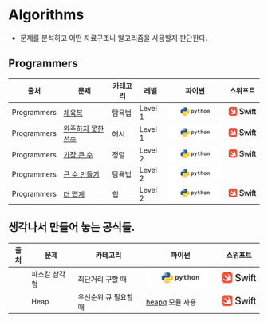 # Algorithms

* 문제를 분석하고 어떤 자료구조나 알고리즘을 사용할지 판단한다.

## Programmers
| 출처 | 문제 | 카테고리 | 레벨 | 파이썬 | 스위프트 |
| ------------- | ------------- | ------------- | ------------- | ------------- | ------------- |
| Programmers | [체육복](https://programmers.co.kr/learn/courses/30/lessons/42862) | 탐욕법 | Level 1 | [![](images/python_logo.png?raw=true)](Programmers/체육복/Gymcloth_Greedy.py) | [![](images/swift_logo.png?raw=true)](Programmers/체육복/GymCloth.swift) |
| Programmers | [완주하지 못한 선수](https://programmers.co.kr/learn/courses/30/lessons/42576) | 해시 | Level 1 | [![](images/python_logo.png?raw=true)](Programmers/완주하지못한선수/Marathon_Hash.py) | [![](images/swift_logo.png?raw=true)](Programmers/완주하지못한선수/Marathon.swift) |
| Programmers | [가장 큰 수](https://programmers.co.kr/learn/courses/30/lessons/42746) | 정렬 | Level 2 | [![](images/python_logo.png?raw=true)](Programmers/가장큰수/MaximumNumber_Sort.py) | [![](images/swift_logo.png?raw=true)](Programmers/가장큰수/MaximumNumber.swift) |
| Programmers | [큰 수 만들기](https://programmers.co.kr/learn/courses/30/lessons/42883) | 탐욕법 | Level 2 | [![](images/python_logo.png?raw=true)](Programmers/MakingBigNumber_Greedy.py) | |
| Programmers | [더 맵게](https://programmers.co.kr/learn/courses/30/lessons/42626) | 힙 | Level 2 | [![](images/python_logo.png?raw=true)](Programmers/더맵게/MakeHotter.py) | [![](images/swift_logo.png?raw=true)](Programmers/더맵게/MakeHotter.swift) |


## 생각나서 만들어 놓는 공식들.
| 출처 | 문제 | 카테고리 | 파이썬 | 스위프트 |  
| ------------- | ------------- | ------------- | ------------- | ------------- |
|  | 파스칼 삼각형 | 최단거리 구할 때 | [![](images/python_logo.png?raw=true)](My/pascal_triangle/pascal_triangle.py) | [![](images/swift_logo.png?raw=true)](My/pascal_triangle/pascal_triangle.swift) |
|  | Heap | 우선순위 큐 필요할 때 | [heapq](https://docs.python.org/ko/3/library/heapq.html?highlight=queue#module-heapq) 모듈 사용 | [![](images/swift_logo.png?raw=true)](My/heap/Heap.swift) |
